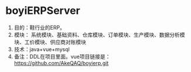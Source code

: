 # boyiERPServer
1. 目的：鞋行业的ERP。
2. 模块：
  系统模块、基础资料、仓库模块、订单模块、生产模块、数据分析模块、工价模块、供应商对账模块
3. 技术：java+vue+mysql
4. 备注：DDL在项目里面。vue项目链接是：https://github.com/AkeQAQ/boyierp.git
